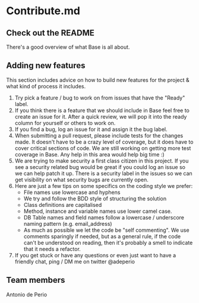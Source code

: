 # Contribute.md

## Check out the README

There's a good overview of what Base is all about.

## Adding new features

This section includes advice on how to build new features for the project & what kind of process it includes.

1. Try pick a feature / bug to work on from issues that have the "Ready" label.
2. If you think there is a feature that we should include in Base feel free to create an issue for it. After a quick review, we will pop it into the ready column for yourself or others to work on.
3. If you find a bug, log an issue for it and assign it the bug label.
4. When submitting a pull request, please include tests for the changes made. It doesn't have to be a crazy level of coverage, but it does have to cover critical sections of code. We are still working on getting more test coverage in Base. Any help in this area would help big time :)
5. We are trying to make security a first class citizen in this project. If you see a security related bug would be great if you could log an issue so we can help patch it up. There is a security label in the issues so we can get visibility on what security bugs are currently open.
6. Here are just a few tips on some specifics on the coding style we prefer:
    * File names use lowercase and hyphens
    * We try and follow the BDD style of structuring the solution
    * Class definitions are capitalised
    * Method, instance and variable names use lower camel case.
    * DB Table names and field names follow a lowercase / underscore naming pattern (e.g. email_address)
    * As much as possible we let the code be "self commenting". We use comments sparingly if needed, but as a general rule, if the code can't be understood on reading, then it's probably a smell to indicate that it needs a refactor.
7. If you get stuck or have any questions or even just want to have a friendly chat, ping / DM me on twitter @adeperio

## Team members

Antonio de Perio
